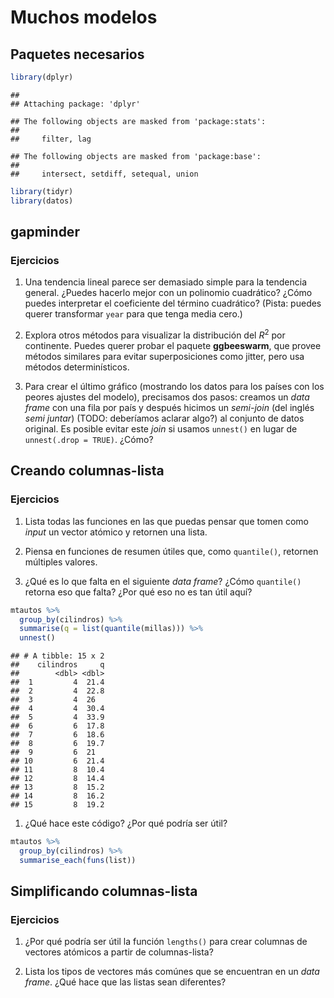 # Muchos modelos

## Paquetes necesarios


```r
library(dplyr)
```

```
## 
## Attaching package: 'dplyr'
```

```
## The following objects are masked from 'package:stats':
## 
##     filter, lag
```

```
## The following objects are masked from 'package:base':
## 
##     intersect, setdiff, setequal, union
```

```r
library(tidyr)
library(datos)
```

## gapminder

### Ejercicios

1. Una tendencia lineal parece ser demasiado simple para la tendencia general.
 ¿Puedes hacerlo mejor con un polinomio cuadrático? ¿Cómo puedes interpretar
 el coeficiente del término cuadrático? (Pista: puedes querer transformar
 `year` para que tenga media cero.)

1. Explora otros métodos para visualizar la distribución del $R^2$ por
 continente. Puedes querer probar el paquete __ggbeeswarm__, que provee
 métodos similares para evitar superposiciones como jitter, pero usa métodos
 determinísticos.

1. Para crear el último gráfico (mostrando los datos para los países con los
 peores ajustes del modelo), precisamos dos pasos: creamos un _data frame_ con
 una fila por país y después hicimos un _semi-join_ (del inglés _semi juntar_) (TODO: deberíamos aclarar algo?) al conjunto de datos original.
 Es posible evitar este _join_ si usamos `unnest()` en lugar de
 `unnest(.drop = TRUE)`. ¿Cómo?


## Creando columnas-lista


### Ejercicios

1. Lista todas las funciones en las que puedas pensar que tomen como _input_ un vector atómico y
 retornen una lista.

1. Piensa en funciones de resumen útiles que, como `quantile()`, retornen
 múltiples valores.

1. ¿Qué es lo que falta en el siguiente _data frame_? ¿Cómo `quantile()` retorna
 eso que falta? ¿Por qué eso no es tan útil aquí?


```r
mtautos %>%
  group_by(cilindros) %>%
  summarise(q = list(quantile(millas))) %>%
  unnest()
```

```
## # A tibble: 15 x 2
##    cilindros     q
##        <dbl> <dbl>
##  1         4  21.4
##  2         4  22.8
##  3         4  26  
##  4         4  30.4
##  5         4  33.9
##  6         6  17.8
##  7         6  18.6
##  8         6  19.7
##  9         6  21  
## 10         6  21.4
## 11         8  10.4
## 12         8  14.4
## 13         8  15.2
## 14         8  16.2
## 15         8  19.2
```

1. ¿Qué hace este código? ¿Por qué podría ser útil?


```r
mtautos %>%
  group_by(cilindros) %>%
  summarise_each(funs(list))
```

## Simplificando columnas-lista


### Ejercicios

1. ¿Por qué podría ser útil la función `lengths()` para crear columnas de
 vectores atómicos a partir de columnas-lista?

1. Lista los tipos de vectores más comúnes que se encuentran en un _data frame_. ¿Qué hace que las
 listas sean diferentes?

